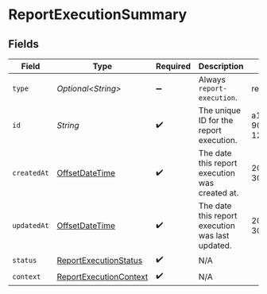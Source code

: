 # ReportExecutionSummary


## Fields

| Field                                                                                     | Type                                                                                      | Required                                                                                  | Description                                                                               | Example                                                                                   |
| ----------------------------------------------------------------------------------------- | ----------------------------------------------------------------------------------------- | ----------------------------------------------------------------------------------------- | ----------------------------------------------------------------------------------------- | ----------------------------------------------------------------------------------------- |
| `type`                                                                                    | *Optional\<String>*                                                                       | :heavy_minus_sign:                                                                        | Always `report-execution`.                                                                | report-execution                                                                          |
| `id`                                                                                      | *String*                                                                                  | :heavy_check_mark:                                                                        | The unique ID for the report execution.                                                   | a1b2c3d4-5678-90ab-cdef-1234567890ab                                                      |
| `createdAt`                                                                               | [OffsetDateTime](https://docs.oracle.com/javase/8/docs/api/java/time/OffsetDateTime.html) | :heavy_check_mark:                                                                        | The date this report execution was created at.                                            | 2024-05-30T12:34:56.000Z                                                                  |
| `updatedAt`                                                                               | [OffsetDateTime](https://docs.oracle.com/javase/8/docs/api/java/time/OffsetDateTime.html) | :heavy_check_mark:                                                                        | The date this report execution was last updated.                                          | 2024-05-30T13:00:00.000Z                                                                  |
| `status`                                                                                  | [ReportExecutionStatus](../../models/components/ReportExecutionStatus.md)                 | :heavy_check_mark:                                                                        | N/A                                                                                       |                                                                                           |
| `context`                                                                                 | [ReportExecutionContext](../../models/components/ReportExecutionContext.md)               | :heavy_check_mark:                                                                        | N/A                                                                                       |                                                                                           |